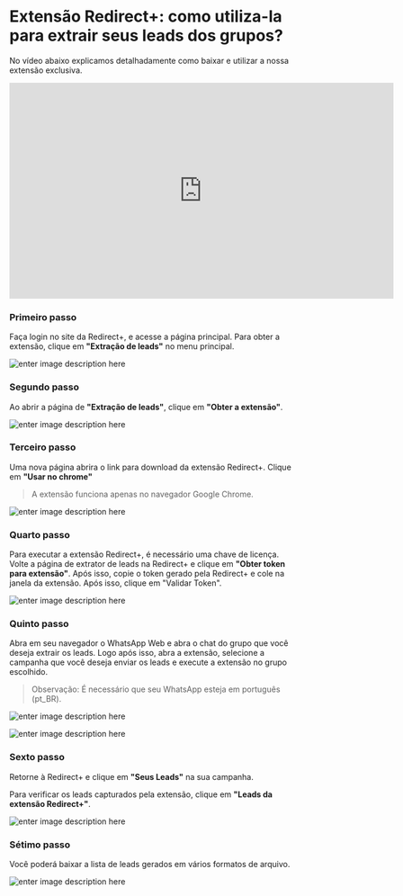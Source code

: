 ﻿# Extensão Redirect+: como utiliza-la para extrair seus leads dos grupos?

No vídeo abaixo explicamos detalhadamente como baixar e utilizar a nossa extensão exclusiva.

<iframe width="683" height="384" src="https://www.youtube.com/embed/hQaTjvIy2hg" title="YouTube video player" frameborder="0" allow="accelerometer; autoplay; clipboard-write; encrypted-media; gyroscope; picture-in-picture" allowfullscreen></iframe>

### Primeiro passo

Faça login no site da Redirect+, e acesse a página principal. Para obter a extensão, clique em **"Extração de leads"** no menu principal.

![enter image description here](https://i.imgur.com/SRLBUbV.png)

### Segundo passo

Ao abrir a página de **"Extração de leads"**, clique em **"Obter a extensão"**.

![enter image description here](https://i.imgur.com/BCOINDP.png)


### Terceiro passo

Uma nova página abrira o link para download da extensão Redirect+. Clique em **"Usar no chrome"**
> A extensão funciona apenas no navegador Google Chrome.

![enter image description here](https://i.imgur.com/BFbk2he.png)

### Quarto passo

Para executar a extensão Redirect+, é necessário uma chave de licença. Volte a página de extrator de leads na Redirect+ e clique em **"Obter token para extensão"**. Após isso, copie o token gerado pela Redirect+ e cole na janela da extensão. Após isso, clique em "Validar Token".

![enter image description here](https://i.imgur.com/0sJqa4F.png)

### Quinto passo

Abra em seu navegador o WhatsApp Web e abra o chat do grupo que você deseja extrair os leads. Logo após isso, abra a extensão, selecione a campanha que você deseja enviar os leads e execute a extensão no grupo escolhido.

> Observação: É necessário que seu WhatsApp esteja em português (pt_BR).


![enter image description here](https://i.imgur.com/Yfsh2E7.png)

![enter image description here](https://i.imgur.com/TBuin3x.png)

### Sexto passo

Retorne à Redirect+ e clique em **"Seus Leads"** na sua campanha.

Para verificar os leads capturados pela extensão, clique em **"Leads da extensão Redirect+"**.

![enter image description here](https://i.imgur.com/lUzwM16.png)

### Sétimo passo

Você poderá baixar a lista de leads gerados em vários formatos de arquivo.

![enter image description here](https://i.imgur.com/5ni0Jty.png)
